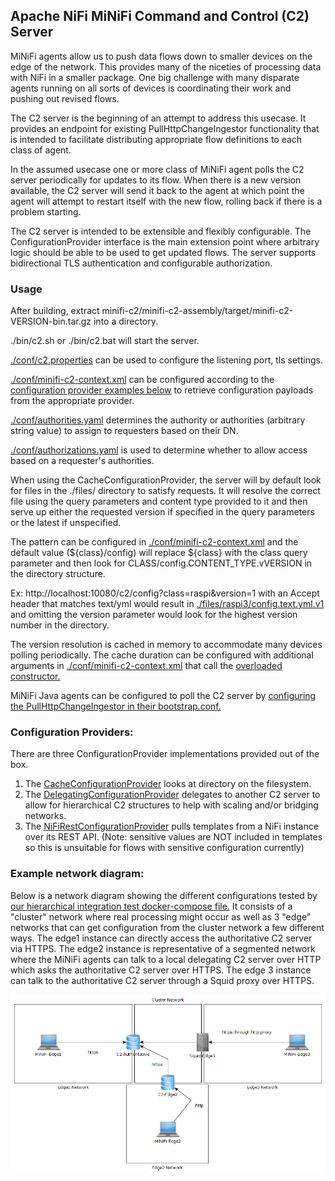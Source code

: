 <!--
  Licensed to the Apache Software Foundation (ASF) under one or more
  contributor license agreements.  See the NOTICE file distributed with
  this work for additional information regarding copyright ownership.
  The ASF licenses this file to You under the Apache License, Version 2.0
  (the "License"); you may not use this file except in compliance with
  the License.  You may obtain a copy of the License at
      http://www.apache.org/licenses/LICENSE-2.0
  Unless required by applicable law or agreed to in writing, software
  distributed under the License is distributed on an "AS IS" BASIS,
  WITHOUT WARRANTIES OR CONDITIONS OF ANY KIND, either express or implied.
  See the License for the specific language governing permissions and
  limitations under the License.
-->
## Apache NiFi MiNiFi Command and Control (C2) Server
MiNiFi agents allow us to push data flows down to smaller devices on the edge of the network.  This provides many of the niceties of processing data with NiFi in a smaller package.  One big challenge with many disparate agents running on all sorts of devices is coordinating their work and pushing out revised flows.

The C2 server is the beginning of an attempt to address this usecase.  It provides an endpoint for existing PullHttpChangeIngestor functionality that is intended to facilitate distributing appropriate flow definitions to each class of agent.

In the assumed usecase one or more class of MiNiFi agent polls the C2 server periodically for updates to its flow.  When there is a new version available, the C2 server will send it back to the agent at which point the agent will attempt to restart itself with the new flow, rolling back if there is a problem starting.

The C2 server is intended to be extensible and flexibly configurable.  The ConfigurationProvider interface is the main extension point where arbitrary logic should be able to be used to get updated flows.  The server supports bidirectional TLS authentication and configurable authorization.

### Usage
After building, extract minifi-c2/minifi-c2-assembly/target/minifi-c2-VERSION-bin.tar.gz into a directory.

./bin/c2.sh or ./bin/c2.bat will start the server.

[./conf/c2.properties](./minifi-c2-assembly/src/main/resources/conf/c2.properties) can be used to configure the listening port, tls settings.

[./conf/minifi-c2-context.xml](./minifi-c2-assembly/src/main/resources/conf/minifi-c2-context.xml) can be configured according to the [configuration provider examples below](#configuration-providers) to retrieve configuration payloads from the appropriate provider.

[./conf/authorities.yaml](./minifi-c2-assembly/src/main/resources/conf/authorities.yaml) determines the authority or authorities (arbitrary string value) to assign to requesters based on their DN.

[./conf/authorizations.yaml](./minifi-c2-assembly/src/main/resources/conf/authorizations.yaml) is used to determine whether to allow access based on a requester's authorities.

When using the CacheConfigurationProvider, the server will by default look for files in the ./files/ directory to satisfy requests.  It will resolve the correct file using the query parameters and content type provided to it and then serve up either the requested version if specified in the query parameters or the latest if unspecified.

The pattern can be configured in [./conf/minifi-c2-context.xml](./minifi-c2-assembly/src/main/resources/conf/minifi-c2-context.xml) and the default value (${class}/config) will replace ${class} with the class query parameter and then look for CLASS/config.CONTENT_TYPE.vVERSION in the directory structure.

Ex: http://localhost:10080/c2/config?class=raspi&version=1 with an Accept header that matches text/yml would result in [./files/raspi3/config.text.yml.v1](./minifi-c2-assembly/src/main/resources/files/raspi3/config.text.yml.v1) and omitting the version parameter would look for the highest version number in the directory.

The version resolution is cached in memory to accommodate many devices polling periodically.  The cache duration can be configured with additional arguments in  [./conf/minifi-c2-context.xml](../minifi-integration-tests/src/test/resources/c2/hierarchical/c2-edge2/conf/minifi-c2-context.xml#L55) that call the [overloaded constructor.](./minifi-c2-service/src/main/java/org/apache/nifi/minifi/c2/service/ConfigService.java#L81)

MiNiFi Java agents can be configured to poll the C2 server by [configuring the PullHttpChangeIngestor in their bootstrap.conf.](../minifi-integration-tests/src/test/resources/c2/hierarchical/minifi-edge1/bootstrap.conf#L37)

### Configuration Providers:
There are three ConfigurationProvider implementations provided out of the box.
1. The [CacheConfigurationProvider](./minifi-c2-assembly/src/main/resources/conf/minifi-c2-context.xml) looks at directory on the filesystem.
2. The [DelegatingConfigurationProvider](./minifi-c2-integration-tests/src/test/resources/c2-unsecure-delegating/conf/minifi-c2-context.xml) delegates to another C2 server to allow for hierarchical C2 structures to help with scaling and/or bridging networks.
3. The [NiFiRestConfigurationProvider](./minifi-c2-integration-tests/src/test/resources/c2-unsecure-rest/conf/minifi-c2-context.xml) pulls templates from a NiFi instance over its REST API. (Note: sensitive values are NOT included in templates so this is unsuitable for flows with sensitive configuration currently)

### Example network diagram:
Below is a network diagram showing the different configurations tested by [our hierarchical integration test docker-compose file.](../minifi-integration-tests/src/test/resources/docker-compose-c2-hierarchical.yml)  It consists of a "cluster" network where real processing might occur as well as 3 "edge" networks that can get configuration from the cluster network a few different ways.  The edge1 instance can directly access the authoritative C2 server via HTTPS.  The edge2 instance is representative of a segmented network where the MiNiFi agents can talk to a local delegating C2 server over HTTP which asks the authoritative C2 server over HTTPS.  The edge 3 instance can talk to the authoritative C2 server through a Squid proxy over HTTPS.

![Network diagram](./c2-integration-test.png)
